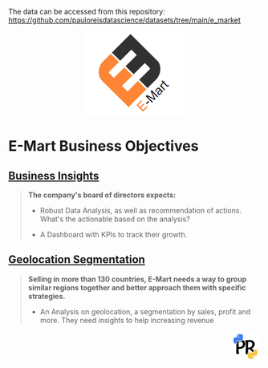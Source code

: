 The data can be accessed from this repository: https://github.com/pauloreisdatascience/datasets/tree/main/e_market

<p align="center">
    <img src="images/e_mart_logo.PNG"/>
</p>


# E-Mart Business Objectives


## [Business Insights](https://github.com/pauloreis-ds/e_mart_retailer/tree/main/growth_analysis)

> **The company's board of directors expects:**
> 
> - Robust Data Analysis, as well as recommendation of actions. What's the actionable based on the analysis?
>
> - A Dashboard with KPIs to track their growth.


## [Geolocation Segmentation](https://github.com/pauloreis-ds/e_mart_retailer/tree/main/geolocation_analysis)

> **Selling in more than 130 countries, E-Mart needs a way to group similar regions together and better approach them with specific strategies.**
> 
> - An Analysis on geolocation, a segmentation by sales, profit and more. They need insights to help increasing revenue









[<img align="right" width="60" height="60" src="https://github.com/pauloreis-ds/Paulo-Reis-Data-Science/blob/master/Paulo%20Reis/Pauloreis01.png">](https://github.com/pauloreis-ds)
